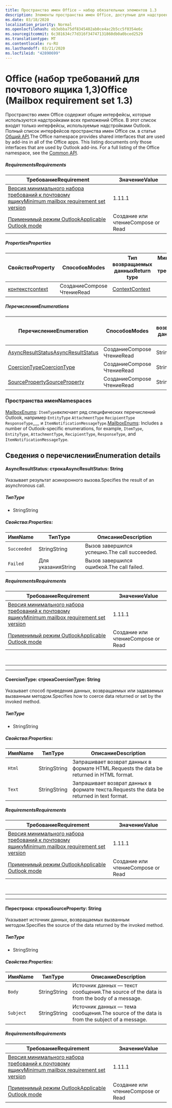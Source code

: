 ```yaml
---
title: Пространство имен Office — набор обязательных элементов 1.3
description: Элементы пространства имен Office, доступные для надстроек Outlook с помощью набора требований API почтовых ящиков 1,3.
ms.date: 03/18/2020
localization_priority: Normal
ms.openlocfilehash: eb3ebba75df8345402ab0ce4ac2b5cc5f0354e6c
ms.sourcegitcommit: 6c381634c77d316f34747131860db0a0bced2529
ms.translationtype: MT
ms.contentlocale: ru-RU
ms.lasthandoff: 03/21/2020
ms.locfileid: "42890699"
---
```

# <a name="office-mailbox-requirement-set-13"></a><span data-ttu-id="1149b-103">Office (набор требований для почтового ящика 1,3)</span><span class="sxs-lookup"><span data-stu-id="1149b-103">Office (Mailbox requirement set 1.3)</span></span>

<span data-ttu-id="1149b-p101">Пространство имен Office содержит общие интерфейсы, которые используются надстройками всех приложений Office. В этот список входят только интерфейсы, используемые надстройками Outlook. Полный список интерфейсов пространства имен Office см. в статье [Общий API](/javascript/api/office).</span><span class="sxs-lookup"><span data-stu-id="1149b-p101">The Office namespace provides shared interfaces that are used by add-ins in all of the Office apps. This listing documents only those interfaces that are used by Outlook add-ins. For a full listing of the Office namespace, see the [Common API](/javascript/api/office).</span></span>

##### <a name="requirements"></a><span data-ttu-id="1149b-106">Requirements</span><span class="sxs-lookup"><span data-stu-id="1149b-106">Requirements</span></span>

|<span data-ttu-id="1149b-107">Требование</span><span class="sxs-lookup"><span data-stu-id="1149b-107">Requirement</span></span>| <span data-ttu-id="1149b-108">Значение</span><span class="sxs-lookup"><span data-stu-id="1149b-108">Value</span></span>|
|---|---|
|[<span data-ttu-id="1149b-109">Версия минимального набора требований к почтовому ящику</span><span class="sxs-lookup"><span data-stu-id="1149b-109">Minimum mailbox requirement set version</span></span>](../../requirement-sets/outlook-api-requirement-sets.md)| <span data-ttu-id="1149b-110">1.1</span><span class="sxs-lookup"><span data-stu-id="1149b-110">1.1</span></span>|
|[<span data-ttu-id="1149b-111">Применимый режим Outlook</span><span class="sxs-lookup"><span data-stu-id="1149b-111">Applicable Outlook mode</span></span>](../../../outlook/outlook-add-ins-overview.md#extension-points)| <span data-ttu-id="1149b-112">Создание или чтение</span><span class="sxs-lookup"><span data-stu-id="1149b-112">Compose or Read</span></span>|

##### <a name="properties"></a><span data-ttu-id="1149b-113">Properties</span><span class="sxs-lookup"><span data-stu-id="1149b-113">Properties</span></span>

| <span data-ttu-id="1149b-114">Свойство</span><span class="sxs-lookup"><span data-stu-id="1149b-114">Property</span></span> | <span data-ttu-id="1149b-115">Способов</span><span class="sxs-lookup"><span data-stu-id="1149b-115">Modes</span></span> | <span data-ttu-id="1149b-116">Тип возвращаемых данных</span><span class="sxs-lookup"><span data-stu-id="1149b-116">Return type</span></span> | <span data-ttu-id="1149b-117">Минимальные</span><span class="sxs-lookup"><span data-stu-id="1149b-117">Minimum</span></span><br><span data-ttu-id="1149b-118">набор требований</span><span class="sxs-lookup"><span data-stu-id="1149b-118">requirement set</span></span> |
|---|---|---|:---:|
| [<span data-ttu-id="1149b-119">контекст</span><span class="sxs-lookup"><span data-stu-id="1149b-119">context</span></span>](office.context.md) | <span data-ttu-id="1149b-120">Создание</span><span class="sxs-lookup"><span data-stu-id="1149b-120">Compose</span></span><br><span data-ttu-id="1149b-121">Чтение</span><span class="sxs-lookup"><span data-stu-id="1149b-121">Read</span></span> | [<span data-ttu-id="1149b-122">Context</span><span class="sxs-lookup"><span data-stu-id="1149b-122">Context</span></span>](/javascript/api/office/office.context?view=outlook-js-1.3) | [<span data-ttu-id="1149b-123">1.1</span><span class="sxs-lookup"><span data-stu-id="1149b-123">1.1</span></span>](../requirement-set-1.1/outlook-requirement-set-1.1.md) |

##### <a name="enumerations"></a><span data-ttu-id="1149b-124">Перечисления</span><span class="sxs-lookup"><span data-stu-id="1149b-124">Enumerations</span></span>

| <span data-ttu-id="1149b-125">Перечисление</span><span class="sxs-lookup"><span data-stu-id="1149b-125">Enumeration</span></span> | <span data-ttu-id="1149b-126">Способов</span><span class="sxs-lookup"><span data-stu-id="1149b-126">Modes</span></span> | <span data-ttu-id="1149b-127">Тип возвращаемых данных</span><span class="sxs-lookup"><span data-stu-id="1149b-127">Return type</span></span> | <span data-ttu-id="1149b-128">Минимальные</span><span class="sxs-lookup"><span data-stu-id="1149b-128">Minimum</span></span><br><span data-ttu-id="1149b-129">набор требований</span><span class="sxs-lookup"><span data-stu-id="1149b-129">requirement set</span></span> |
|---|---|---|:---:|
| [<span data-ttu-id="1149b-130">AsyncResultStatus</span><span class="sxs-lookup"><span data-stu-id="1149b-130">AsyncResultStatus</span></span>](#asyncresultstatus-string) | <span data-ttu-id="1149b-131">Создание</span><span class="sxs-lookup"><span data-stu-id="1149b-131">Compose</span></span><br><span data-ttu-id="1149b-132">Чтение</span><span class="sxs-lookup"><span data-stu-id="1149b-132">Read</span></span> | <span data-ttu-id="1149b-133">String</span><span class="sxs-lookup"><span data-stu-id="1149b-133">String</span></span> | [<span data-ttu-id="1149b-134">1.1</span><span class="sxs-lookup"><span data-stu-id="1149b-134">1.1</span></span>](../requirement-set-1.1/outlook-requirement-set-1.1.md) |
| [<span data-ttu-id="1149b-135">CoercionType</span><span class="sxs-lookup"><span data-stu-id="1149b-135">CoercionType</span></span>](#coerciontype-string) | <span data-ttu-id="1149b-136">Создание</span><span class="sxs-lookup"><span data-stu-id="1149b-136">Compose</span></span><br><span data-ttu-id="1149b-137">Чтение</span><span class="sxs-lookup"><span data-stu-id="1149b-137">Read</span></span> | <span data-ttu-id="1149b-138">String</span><span class="sxs-lookup"><span data-stu-id="1149b-138">String</span></span> | [<span data-ttu-id="1149b-139">1.1</span><span class="sxs-lookup"><span data-stu-id="1149b-139">1.1</span></span>](../requirement-set-1.1/outlook-requirement-set-1.1.md) |
| [<span data-ttu-id="1149b-140">SourceProperty</span><span class="sxs-lookup"><span data-stu-id="1149b-140">SourceProperty</span></span>](#sourceproperty-string) | <span data-ttu-id="1149b-141">Создание</span><span class="sxs-lookup"><span data-stu-id="1149b-141">Compose</span></span><br><span data-ttu-id="1149b-142">Чтение</span><span class="sxs-lookup"><span data-stu-id="1149b-142">Read</span></span> | <span data-ttu-id="1149b-143">String</span><span class="sxs-lookup"><span data-stu-id="1149b-143">String</span></span> | [<span data-ttu-id="1149b-144">1.1</span><span class="sxs-lookup"><span data-stu-id="1149b-144">1.1</span></span>](../requirement-set-1.1/outlook-requirement-set-1.1.md) |

### <a name="namespaces"></a><span data-ttu-id="1149b-145">Пространства имен</span><span class="sxs-lookup"><span data-stu-id="1149b-145">Namespaces</span></span>

<span data-ttu-id="1149b-146">[MailboxEnums](/javascript/api/outlook/office.mailboxenums.attachmentcontentformat?view=outlook-js-1.3): `ItemType`включает ряд специфических перечислений Outlook, например `EntityType` `AttachmentType` `RecipientType` `ResponseType`,,,,, и `ItemNotificationMessageType`.</span><span class="sxs-lookup"><span data-stu-id="1149b-146">[MailboxEnums](/javascript/api/outlook/office.mailboxenums.attachmentcontentformat?view=outlook-js-1.3): Includes a number of Outlook-specific enumerations, for example, `ItemType`, `EntityType`, `AttachmentType`, `RecipientType`, `ResponseType`, and `ItemNotificationMessageType`.</span></span>

## <a name="enumeration-details"></a><span data-ttu-id="1149b-147">Сведения о перечислении</span><span class="sxs-lookup"><span data-stu-id="1149b-147">Enumeration details</span></span>

#### <a name="asyncresultstatus-string"></a><span data-ttu-id="1149b-148">AsyncResultStatus: строка</span><span class="sxs-lookup"><span data-stu-id="1149b-148">AsyncResultStatus: String</span></span>

<span data-ttu-id="1149b-149">Указывает результат асинхронного вызова.</span><span class="sxs-lookup"><span data-stu-id="1149b-149">Specifies the result of an asynchronous call.</span></span>

##### <a name="type"></a><span data-ttu-id="1149b-150">Тип</span><span class="sxs-lookup"><span data-stu-id="1149b-150">Type</span></span>

*   <span data-ttu-id="1149b-151">String</span><span class="sxs-lookup"><span data-stu-id="1149b-151">String</span></span>

##### <a name="properties"></a><span data-ttu-id="1149b-152">Свойства:</span><span class="sxs-lookup"><span data-stu-id="1149b-152">Properties:</span></span>

|<span data-ttu-id="1149b-153">Имя</span><span class="sxs-lookup"><span data-stu-id="1149b-153">Name</span></span>| <span data-ttu-id="1149b-154">Тип</span><span class="sxs-lookup"><span data-stu-id="1149b-154">Type</span></span>| <span data-ttu-id="1149b-155">Описание</span><span class="sxs-lookup"><span data-stu-id="1149b-155">Description</span></span>|
|---|---|---|
|`Succeeded`| <span data-ttu-id="1149b-156">String</span><span class="sxs-lookup"><span data-stu-id="1149b-156">String</span></span>|<span data-ttu-id="1149b-157">Вызов завершился успешно.</span><span class="sxs-lookup"><span data-stu-id="1149b-157">The call succeeded.</span></span>|
|`Failed`| <span data-ttu-id="1149b-158">Для указания</span><span class="sxs-lookup"><span data-stu-id="1149b-158">String</span></span>|<span data-ttu-id="1149b-159">Вызов завершился ошибкой.</span><span class="sxs-lookup"><span data-stu-id="1149b-159">The call failed.</span></span>|

##### <a name="requirements"></a><span data-ttu-id="1149b-160">Requirements</span><span class="sxs-lookup"><span data-stu-id="1149b-160">Requirements</span></span>

|<span data-ttu-id="1149b-161">Требование</span><span class="sxs-lookup"><span data-stu-id="1149b-161">Requirement</span></span>| <span data-ttu-id="1149b-162">Значение</span><span class="sxs-lookup"><span data-stu-id="1149b-162">Value</span></span>|
|---|---|
|[<span data-ttu-id="1149b-163">Версия минимального набора требований к почтовому ящику</span><span class="sxs-lookup"><span data-stu-id="1149b-163">Minimum mailbox requirement set version</span></span>](../../requirement-sets/outlook-api-requirement-sets.md)| <span data-ttu-id="1149b-164">1.1</span><span class="sxs-lookup"><span data-stu-id="1149b-164">1.1</span></span>|
|[<span data-ttu-id="1149b-165">Применимый режим Outlook</span><span class="sxs-lookup"><span data-stu-id="1149b-165">Applicable Outlook mode</span></span>](../../../outlook/outlook-add-ins-overview.md#extension-points)| <span data-ttu-id="1149b-166">Создание или чтение</span><span class="sxs-lookup"><span data-stu-id="1149b-166">Compose or Read</span></span>|

<br>

---
---

#### <a name="coerciontype-string"></a><span data-ttu-id="1149b-167">CoercionType: строка</span><span class="sxs-lookup"><span data-stu-id="1149b-167">CoercionType: String</span></span>

<span data-ttu-id="1149b-168">Указывает способ приведения данных, возвращаемых или задаваемых вызванным методом.</span><span class="sxs-lookup"><span data-stu-id="1149b-168">Specifies how to coerce data returned or set by the invoked method.</span></span>

##### <a name="type"></a><span data-ttu-id="1149b-169">Тип</span><span class="sxs-lookup"><span data-stu-id="1149b-169">Type</span></span>

*   <span data-ttu-id="1149b-170">String</span><span class="sxs-lookup"><span data-stu-id="1149b-170">String</span></span>

##### <a name="properties"></a><span data-ttu-id="1149b-171">Свойства:</span><span class="sxs-lookup"><span data-stu-id="1149b-171">Properties:</span></span>

|<span data-ttu-id="1149b-172">Имя</span><span class="sxs-lookup"><span data-stu-id="1149b-172">Name</span></span>| <span data-ttu-id="1149b-173">Тип</span><span class="sxs-lookup"><span data-stu-id="1149b-173">Type</span></span>| <span data-ttu-id="1149b-174">Описание</span><span class="sxs-lookup"><span data-stu-id="1149b-174">Description</span></span>|
|---|---|---|
|`Html`| <span data-ttu-id="1149b-175">String</span><span class="sxs-lookup"><span data-stu-id="1149b-175">String</span></span>|<span data-ttu-id="1149b-176">Запрашивает возврат данных в формате HTML.</span><span class="sxs-lookup"><span data-stu-id="1149b-176">Requests the data be returned in HTML format.</span></span>|
|`Text`| <span data-ttu-id="1149b-177">String</span><span class="sxs-lookup"><span data-stu-id="1149b-177">String</span></span>|<span data-ttu-id="1149b-178">Запрашивает возврат данных в формате текста.</span><span class="sxs-lookup"><span data-stu-id="1149b-178">Requests the data be returned in text format.</span></span>|

##### <a name="requirements"></a><span data-ttu-id="1149b-179">Requirements</span><span class="sxs-lookup"><span data-stu-id="1149b-179">Requirements</span></span>

|<span data-ttu-id="1149b-180">Требование</span><span class="sxs-lookup"><span data-stu-id="1149b-180">Requirement</span></span>| <span data-ttu-id="1149b-181">Значение</span><span class="sxs-lookup"><span data-stu-id="1149b-181">Value</span></span>|
|---|---|
|[<span data-ttu-id="1149b-182">Версия минимального набора требований к почтовому ящику</span><span class="sxs-lookup"><span data-stu-id="1149b-182">Minimum mailbox requirement set version</span></span>](../../requirement-sets/outlook-api-requirement-sets.md)| <span data-ttu-id="1149b-183">1.1</span><span class="sxs-lookup"><span data-stu-id="1149b-183">1.1</span></span>|
|[<span data-ttu-id="1149b-184">Применимый режим Outlook</span><span class="sxs-lookup"><span data-stu-id="1149b-184">Applicable Outlook mode</span></span>](../../../outlook/outlook-add-ins-overview.md#extension-points)| <span data-ttu-id="1149b-185">Создание или чтение</span><span class="sxs-lookup"><span data-stu-id="1149b-185">Compose or Read</span></span>|

<br>

---
---

#### <a name="sourceproperty-string"></a><span data-ttu-id="1149b-186">Перестрока: строка</span><span class="sxs-lookup"><span data-stu-id="1149b-186">SourceProperty: String</span></span>

<span data-ttu-id="1149b-187">Указывает источник данных, возвращаемых вызванным методом.</span><span class="sxs-lookup"><span data-stu-id="1149b-187">Specifies the source of the data returned by the invoked method.</span></span>

##### <a name="type"></a><span data-ttu-id="1149b-188">Тип</span><span class="sxs-lookup"><span data-stu-id="1149b-188">Type</span></span>

*   <span data-ttu-id="1149b-189">String</span><span class="sxs-lookup"><span data-stu-id="1149b-189">String</span></span>

##### <a name="properties"></a><span data-ttu-id="1149b-190">Свойства:</span><span class="sxs-lookup"><span data-stu-id="1149b-190">Properties:</span></span>

|<span data-ttu-id="1149b-191">Имя</span><span class="sxs-lookup"><span data-stu-id="1149b-191">Name</span></span>| <span data-ttu-id="1149b-192">Тип</span><span class="sxs-lookup"><span data-stu-id="1149b-192">Type</span></span>| <span data-ttu-id="1149b-193">Описание</span><span class="sxs-lookup"><span data-stu-id="1149b-193">Description</span></span>|
|---|---|---|
|`Body`| <span data-ttu-id="1149b-194">String</span><span class="sxs-lookup"><span data-stu-id="1149b-194">String</span></span>|<span data-ttu-id="1149b-195">Источник данных — текст сообщения.</span><span class="sxs-lookup"><span data-stu-id="1149b-195">The source of the data is from the body of a message.</span></span>|
|`Subject`| <span data-ttu-id="1149b-196">String</span><span class="sxs-lookup"><span data-stu-id="1149b-196">String</span></span>|<span data-ttu-id="1149b-197">Источник данных — тема сообщения.</span><span class="sxs-lookup"><span data-stu-id="1149b-197">The source of the data is from the subject of a message.</span></span>|

##### <a name="requirements"></a><span data-ttu-id="1149b-198">Requirements</span><span class="sxs-lookup"><span data-stu-id="1149b-198">Requirements</span></span>

|<span data-ttu-id="1149b-199">Требование</span><span class="sxs-lookup"><span data-stu-id="1149b-199">Requirement</span></span>| <span data-ttu-id="1149b-200">Значение</span><span class="sxs-lookup"><span data-stu-id="1149b-200">Value</span></span>|
|---|---|
|[<span data-ttu-id="1149b-201">Версия минимального набора требований к почтовому ящику</span><span class="sxs-lookup"><span data-stu-id="1149b-201">Minimum mailbox requirement set version</span></span>](../../requirement-sets/outlook-api-requirement-sets.md)| <span data-ttu-id="1149b-202">1.1</span><span class="sxs-lookup"><span data-stu-id="1149b-202">1.1</span></span>|
|[<span data-ttu-id="1149b-203">Применимый режим Outlook</span><span class="sxs-lookup"><span data-stu-id="1149b-203">Applicable Outlook mode</span></span>](../../../outlook/outlook-add-ins-overview.md#extension-points)| <span data-ttu-id="1149b-204">Создание или чтение</span><span class="sxs-lookup"><span data-stu-id="1149b-204">Compose or Read</span></span>|
